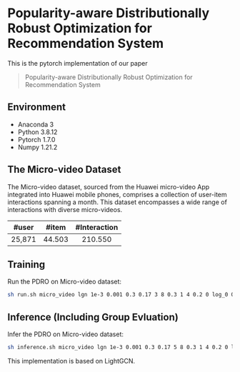 # Popularity-aware Distributionally Robust Optimization for Recommendation System
This is the pytorch implementation of our paper
> Popularity-aware Distributionally Robust Optimization for Recommendation System

## Environment
- Anaconda 3
- Python 3.8.12
- Pytorch 1.7.0
- Numpy 1.21.2

## The Micro-video Dataset
The Micro-video dataset, sourced from the Huawei micro-video App integrated into Huawei mobile phones, comprises a collection of user-item interactions spanning a month. This dataset encompasses a wide range of interactions with diverse micro-videos.

| #user | #item | #Interaction |
|:-----:|:-----:|:-----:|
| 25,871 | 44.503 | 210.550 |
## Training
Run the PDRO on Micro-video dataset:
```bash
sh run.sh micro_video lgn 1e-3 0.001 0.3 0.17 3 8 0.3 1 4 0.2 0 log_0 0
```

## Inference (Including Group Evluation)
Infer the PDRO on Micro-video dataset:
```bash
sh inference.sh micro_video lgn 1e-3 0.001 0.3 0.17 5 8 0.3 1 4 0.2 0 log_0 1
```

This implementation is based on LightGCN.